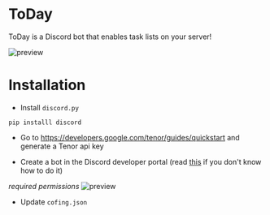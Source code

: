 # ToDay
ToDay is a Discord bot that enables task lists on your server! 

![preview](https://i.imgur.com/mtWsUtO.gif)

# Installation
- Install `discord.py`
```
pip installl discord
```

- Go to https://developers.google.com/tenor/guides/quickstart and generate a Tenor api key

- Create a bot in the Discord developer portal (read [this](https://discordpy.readthedocs.io/en/stable/discord.html) if you don't know how to do it)

*required permissions*
![preview](https://i.imgur.com/rioxwda.png)

- Update `cofing.json`
